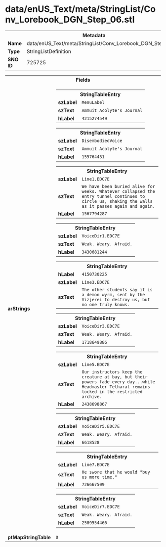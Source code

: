 <h1>data/enUS_Text/meta/StringList/Conv_Lorebook_DGN_Step_06.stl</h1><table><tr><th colspan="100%">Metadata</th></tr><tr><td><b>Name</b></td><td>data/enUS_Text/meta/StringList/Conv_Lorebook_DGN_Step_06.stl</td></tr><tr><td><b>Type</b></td><td>StringListDefinition</td></tr><tr><td><b>SNO ID</b></td><td>725725</td></tr></table>

<table><tr><th colspan="100%">Fields</th></tr><tr><td><b>arStrings</b></td><td><table><tr><th colspan="100%">StringTableEntry</th></tr><tr><td><b>szLabel</b></td><td><code>MenuLabel</code></td></tr><tr><td><b>szText</b></td><td><code>Ammuit Acolyte's Journal</code></td></tr><tr><td><b>hLabel</b></td><td><code>4215274549</code></td></tr></table>


<table><tr><th colspan="100%">StringTableEntry</th></tr><tr><td><b>szLabel</b></td><td><code>DisembodiedVoice</code></td></tr><tr><td><b>szText</b></td><td><code>Ammuit Acolyte's Journal</code></td></tr><tr><td><b>hLabel</b></td><td><code>155764431</code></td></tr></table>


<table><tr><th colspan="100%">StringTableEntry</th></tr><tr><td><b>szLabel</b></td><td><code>Line1.EDC7E</code></td></tr><tr><td><b>szText</b></td><td><code>We have been buried alive for weeks. Whatever collapsed the entry tunnel continues to circle us, shaking the walls as it passes again and again.</code></td></tr><tr><td><b>hLabel</b></td><td><code>1567794287</code></td></tr></table>


<table><tr><th colspan="100%">StringTableEntry</th></tr><tr><td><b>szLabel</b></td><td><code>VoiceDir1.EDC7E</code></td></tr><tr><td><b>szText</b></td><td><code>Weak. Weary. Afraid.</code></td></tr><tr><td><b>hLabel</b></td><td><code>3430681244</code></td></tr></table>


<table><tr><th colspan="100%">StringTableEntry</th></tr><tr><td><b>hLabel</b></td><td><code>4150730225</code></td></tr><tr><td><b>szLabel</b></td><td><code>Line3.EDC7E</code></td></tr><tr><td><b>szText</b></td><td><code>The other students say it is a demon wyrm, sent by the Vizjerei to destroy us, but no one truly knows.</code></td></tr></table>


<table><tr><th colspan="100%">StringTableEntry</th></tr><tr><td><b>szLabel</b></td><td><code>VoiceDir3.EDC7E</code></td></tr><tr><td><b>szText</b></td><td><code>Weak. Weary. Afraid.</code></td></tr><tr><td><b>hLabel</b></td><td><code>1718649886</code></td></tr></table>


<table><tr><th colspan="100%">StringTableEntry</th></tr><tr><td><b>szLabel</b></td><td><code>Line5.EDC7E</code></td></tr><tr><td><b>szText</b></td><td><code>Our instructors keep the creature at bay, but their powers fade every day...while Headmaster Tetharat remains locked in the restricted archive.</code></td></tr><tr><td><b>hLabel</b></td><td><code>2438698867</code></td></tr></table>


<table><tr><th colspan="100%">StringTableEntry</th></tr><tr><td><b>szLabel</b></td><td><code>VoiceDir5.EDC7E</code></td></tr><tr><td><b>szText</b></td><td><code>Weak. Weary. Afraid.</code></td></tr><tr><td><b>hLabel</b></td><td><code>6618528</code></td></tr></table>


<table><tr><th colspan="100%">StringTableEntry</th></tr><tr><td><b>szLabel</b></td><td><code>Line7.EDC7E</code></td></tr><tr><td><b>szText</b></td><td><code>He swore that he would "buy us more time."</code></td></tr><tr><td><b>hLabel</b></td><td><code>726667509</code></td></tr></table>


<table><tr><th colspan="100%">StringTableEntry</th></tr><tr><td><b>szLabel</b></td><td><code>VoiceDir7.EDC7E</code></td></tr><tr><td><b>szText</b></td><td><code>Weak. Weary. Afraid.</code></td></tr><tr><td><b>hLabel</b></td><td><code>2589554466</code></td></tr></table>


</td></tr><tr><td><b>ptMapStringTable</b></td><td><code>0</code></td></tr></table>

